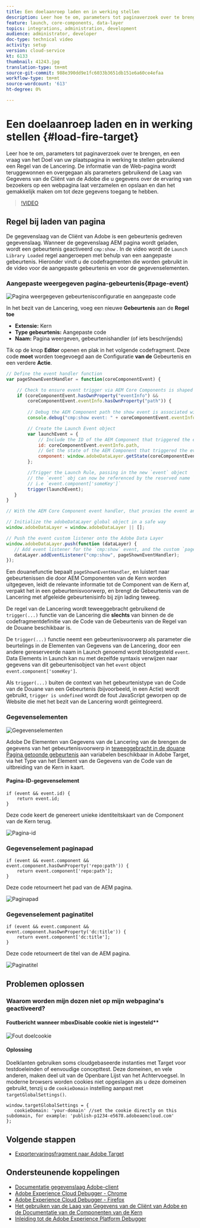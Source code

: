 ```yaml
---
title: Een doelaanroep laden en in werking stellen
description: Leer hoe te om, parameters tot paginaverzoek over te brengen, en een vraag van het Doel van uw plaatspagina in werking te stellen gebruikend een Regel van de Lancering. De informatie van de pagina wordt teruggewonnen en overgegaan als parameters gebruikend de Laag van Gegevens van de Cliënt van de Adobe die u gegevens over de ervaring van bezoekers op een webpagina kunt verzamelen en opslaan en dan het gemakkelijk maken om tot deze gegevens toegang te hebben.
feature: launch, core-components, data-layer
topics: integrations, administration, development
audience: administrator, developer
doc-type: technical video
activity: setup
version: cloud-service
kt: 6133
thumbnail: 41243.jpg
translation-type: tm+mt
source-git-commit: 988e390dd9e1fc6033b3651db151e6a60ce4efaa
workflow-type: tm+mt
source-wordcount: '613'
ht-degree: 0%

---
```



# Een doelaanroep laden en in werking stellen {#load-fire-target}

Leer hoe te om, parameters tot paginaverzoek over te brengen, en een vraag van het Doel van uw plaatspagina in werking te stellen gebruikend een Regel van de Lancering. De informatie van de Web-pagina wordt teruggewonnen en overgegaan als parameters gebruikend de Laag van Gegevens van de Cliënt van de Adobe die u gegevens over de ervaring van bezoekers op een webpagina laat verzamelen en opslaan en dan het gemakkelijk maken om tot deze gegevens toegang te hebben.

>[!VIDEO](https://video.tv.adobe.com/v/41243?quality=12&learn=on)

## Regel bij laden van pagina

De gegevenslaag van de Cliënt van Adobe is een gebeurtenis gedreven gegevenslaag. Wanneer de gegevenslaag AEM pagina wordt geladen, wordt een gebeurtenis geactiveerd `cmp:show` . In de video wordt de `Launch Library Loaded` regel aangeroepen met behulp van een aangepaste gebeurtenis. Hieronder vindt u de codefragmenten die worden gebruikt in de video voor de aangepaste gebeurtenis en voor de gegevenselementen.

### Aangepaste weergegeven pagina-gebeurtenis{#page-event}

![Pagina weergegeven gebeurtenisconfiguratie en aangepaste code](assets/load-and-fire-target-call.png)

In het bezit van de Lancering, voeg een nieuwe **Gebeurtenis** aan de **Regel toe**

+ __Extensie:__ Kern
+ __Type gebeurtenis:__ Aangepaste code
+ __Naam:__ Pagina weergeven, gebeurtenishandler (of iets beschrijends)

Tik op de knop __Editor__ openen en plak in het volgende codefragment. Deze code __moet__ worden toegevoegd aan de Configuratie __van de__ Gebeurtenis en een verdere __Actie__.

```javascript
// Define the event handler function
var pageShownEventHandler = function(coreComponentEvent) {

    // Check to ensure event trigger via AEM Core Components is shaped correctly
    if (coreComponentEvent.hasOwnProperty("eventInfo") && 
        coreComponentEvent.eventInfo.hasOwnProperty("path")) {
    
        // Debug the AEM Component path the show event is associated with
        console.debug("cmp:show event: " + coreComponentEvent.eventInfo.path);

        // Create the Launch Event object
        var launchEvent = {
            // Include the ID of the AEM Component that triggered the event
            id: coreComponentEvent.eventInfo.path,
            // Get the state of the AEM Component that triggered the event           
            component: window.adobeDataLayer.getState(coreComponentEvent.eventInfo.path)
        };

        //Trigger the Launch Rule, passing in the new `event` object
        // the `event` obj can now be referenced by the reserved name `event` by other Launch data elements
        // i.e `event.component['someKey']`
        trigger(launchEvent);
   }
}

// With the AEM Core Component event handler, that proxies the event and relevant information to Adobe Launch, defined above...

// Initialize the adobeDataLayer global object in a safe way
window.adobeDataLayer = window.adobeDataLayer || [];

// Push the event custom listener onto the Adobe Data Layer
window.adobeDataLayer.push(function (dataLayer) {
   // Add event listener for the `cmp:show` event, and the custom `pageShownEventHandler` function as the callback
   dataLayer.addEventListener("cmp:show", pageShownEventHandler);
});
```

Een douanefunctie bepaalt `pageShownEventHandler`, en luistert naar gebeurtenissen die door AEM Componenten van de Kern worden uitgegeven, leidt de relevante informatie tot de Component van de Kern af, verpakt het in een gebeurtenisvoorwerp, en brengt de Gebeurtenis van de Lancering met afgeleide gebeurtenisinfo bij zijn lading teweeg.

De regel van de Lancering wordt teweeggebracht gebruikend de `trigger(...)` functie van de Lancering die __slechts__ van binnen de de codefragmentdefinitie van de Code van de Gebeurtenis van de Regel van de Douane beschikbaar is.

De `trigger(...)` functie neemt een gebeurtenisvoorwerp als parameter die beurtelings in de Elementen van Gegevens van de Lancering, door een andere gereserveerde naam in Launch genoemd wordt blootgesteld `event`. Data Elements in Launch kan nu met dezelfde syntaxis verwijzen naar gegevens van dit gebeurtenisobject van het `event` object `event.component['someKey']`.

Als `trigger(...)` buiten de context van het gebeurtenistype van de Code van de Douane van een Gebeurtenis (bijvoorbeeld, in een Actie) wordt gebruikt, `trigger is undefined` wordt de fout JavaScript geworpen op de Website die met het bezit van de Lancering wordt geïntegreerd.


### Gegevenselementen

![Gegevenselementen](assets/data-elements.png)

Adobe De Elementen van Gegevens van de Lancering van de brengen de gegevens van het gebeurtenisvoorwerp in [teweeggebracht in de douane Pagina getoonde gebeurtenis](#page-event) aan variabelen beschikbaar in Adobe Target, via het Type van het Element van de Gegevens van de Code van de uitbreiding van de Kern in kaart.

#### Pagina-ID-gegevenselement

```
if (event && event.id) {
    return event.id;
}
```

Deze code keert de genereert unieke identiteitskaart van de Component van de Kern terug.

![Pagina-id](assets/pageid.png)

### Gegevenselement paginapad

```
if (event && event.component && event.component.hasOwnProperty('repo:path')) {
    return event.component['repo:path'];
}
```

Deze code retourneert het pad van de AEM pagina.

![Paginapad](assets/pagepath.png)

### Gegevenselement paginatitel

```
if (event && event.component && event.component.hasOwnProperty('dc:title')) {
    return event.component['dc:title'];
}
```

Deze code retourneert de titel van de AEM pagina.

![Paginatitel](assets/pagetitle.png)

## Problemen oplossen

### Waarom worden mijn dozen niet op mijn webpagina&#39;s geactiveerd?

#### Foutbericht wanneer mboxDisable cookie niet is ingesteld**

![Fout doelcookie](assets/target-cookie-error.png)

#### Oplossing

Doelklanten gebruiken soms cloudgebaseerde instanties met Target voor testdoeleinden of eenvoudige concepttest. Deze domeinen, en vele anderen, maken deel uit van de Openbare Lijst van het Achtervoegsel.
In moderne browsers worden cookies niet opgeslagen als u deze domeinen gebruikt, tenzij u de `cookieDomain` instelling aanpast met `targetGlobalSettings()`.

```
window.targetGlobalSettings = {  
   cookieDomain: 'your-domain' //set the cookie directly on this subdomain, for example: 'publish-p1234-e5678.adobeaemcloud.com'
};
```

## Volgende stappen

+ [Exportervaringsfragment naar Adobe Target](./export-experience-fragment-target.md)

## Ondersteunende koppelingen

+ [Documentatie gegevenslaag Adobe-client](https://github.com/adobe/adobe-client-data-layer/wiki)
+ [Adobe Experience Cloud Debugger - Chrome](https://chrome.google.com/webstore/detail/adobe-experience-cloud-de/ocdmogmohccmeicdhlhhgepeaijenapj)
+ [Adobe Experience Cloud Debugger - Firefox](https://addons.mozilla.org/en-US/firefox/addon/adobe-experience-platform-dbg/)
+ [Het gebruiken van de Laag van Gegevens van de Cliënt van Adobe en de Documentatie van de Componenten van de Kern](https://docs.adobe.com/content/help/en/experience-manager-core-components/using/developing/data-layer/overview.html)
+ [Inleiding tot de Adobe Experience Platform Debugger](https://docs.adobe.com/content/help/en/platform-learn/tutorials/data-ingestion/web-sdk/introduction-to-the-experience-platform-debugger.html)